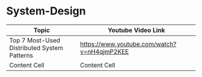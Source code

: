 # System-Design

| Topic  | Youtube Video  Link |
| ------------- | ------------- |
| Top 7 Most-Used Distributed System Patterns  | https://www.youtube.com/watch?v=nH4qjmP2KEE |
| Content Cell  | Content Cell  |
